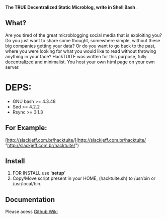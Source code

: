 **The TRUE Decentralized Static Microblog, write in Shell Bash** .

## What?
Are you tired of the great microblogging social media that is exploiting you? Do you just want to share some thought, somewhere simple, without these big companies getting your data?
Or do you want to go back to the past, where you were looking for what you would like to read without throwing anything in your face?
HackTUITE was written for this purpose, fully decentralized and minimalist. You host your own html page on your own server.

# DEPS:
- GNU bash >= 4.3.48 
- Sed >= 4.2.2
- Rsync >= 3.1.3

## For Example:
[http://slackjeff.com.br/hacktuite/](http://slackjeff.com.br/hacktuite/ "http://slackjeff.com.br/hacktuite/")

## Install 
1. FOR INSTALL use '**setup**'
2. Copy/Move script present in your HOME, (hacktuite.sh) to /usr/bin or /usr/local/bin.

## Documentation
Please acess [Github Wiki](https://github.com/slackjeff/hacktuite/wiki "Github Wiki")
